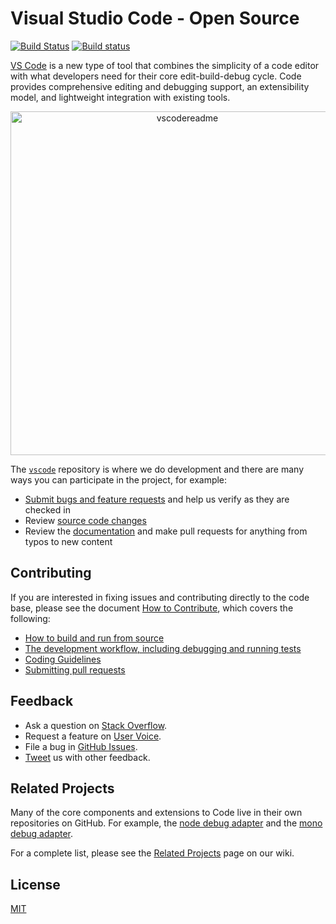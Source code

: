 # Visual Studio Code - Open Source

[![Build Status](https://travis-ci.org/Microsoft/vscode.svg?branch=master)](https://travis-ci.org/Microsoft/vscode) [![Build status](https://ci.appveyor.com/api/projects/status/vuhlhg80tj3e2a0l?svg=true)](https://ci.appveyor.com/project/VSCode/vscode)

[VS Code](https://code.visualstudio.com) is a new type of tool that combines the simplicity of
a code editor with what developers need for their core edit-build-debug cycle. Code
provides comprehensive editing and debugging support, an extensibility model, and lightweight integration with existing tools.

<p align="center">
  <img width="550" alt="vscodereadme" src="https://cloud.githubusercontent.com/assets/1487073/11243985/98562110-8e0b-11e5-9922-29a0b4884eab.png">
</p>

The [`vscode`](https://github.com/microsoft/vscode) repository is where we do development and there are many ways you can participate in the project, for example:

* [Submit bugs and feature requests](https://github.com/microsoft/vscode/issues) and help us verify as they are checked in
* Review [source code changes](https://github.com/microsoft/vscode/pulls)
* Review the [documentation](https://github.com/microsoft/vscode-docs) and make pull requests for anything from typos to new content

## Contributing
If you are interested in fixing issues and contributing directly to the code base,
please see the document [How to Contribute](https://github.com/Microsoft/vscode/tree/master/wiki/contributing/how-to-contribute.md), which covers the following:

* [How to build and run from source](https://github.com/Microsoft/vscode/tree/master/wiki/contributing/how-to-contribute.md#build-and-run-from-source)
* [The development workflow, including debugging and running tests](https://github.com/Microsoft/vscode/tree/master/wiki/contributing/how-to-contribute.md#development-workflow)
* [Coding Guidelines](https://github.com/Microsoft/vscode/tree/master/wiki/contributing/coding-guidelines.md)
* [Submitting pull requests](https://github.com/Microsoft/vscode/tree/master/wiki/contributing/how-to-contribute.md#pull-requests)

## Feedback

* Ask a question on [Stack Overflow](http://stackoverflow.com/questions/tagged/vscode).
* Request a feature on [User Voice](https://visualstudio.uservoice.com/forums/293070-visual-studio-code).
* File a bug in [GitHub Issues](https://github.com/Microsoft/vscode/issues).
* [Tweet](https://twitter.com/code) us with other feedback.

## Related Projects
Many of the core components and extensions to Code live in their own repositories on GitHub. For example, the [node debug adapter](https://github.com/microsoft/vscode-node-debug) and the [mono debug adapter](https://github.com/microsoft/vscode-mono-debug).

For a complete list, please see the [Related Projects](https://github.com/Microsoft/vscode/tree/master/wiki/project-management/related-projects.md) page on our wiki.

## License
[MIT](LICENSE.txt)

